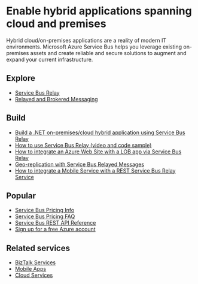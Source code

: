 <properties 
	pageTitle="Enable Hybrid Applications Spanning Cloud and Premises | Microsoft Azure" 
	description="Learn how to build hybrid applications that span across the cloud and on premises." 
	services="service-bus" 
	documentationCenter=".net" 
	authors="sethmanheim" 
	manager="timlt" 
	editor=""/>

<tags 
	ms.service="service-bus" 
	ms.workload="na" 
	ms.tgt_pltfrm="na" 
	ms.devlang="multiple" 
	ms.topic="article" 
	ms.date="05/06/2016" 
	ms.author="sethm"/>

# Enable hybrid applications spanning cloud and premises

Hybrid cloud/on-premises applications are a reality of modern IT environments. Microsoft Azure Service Bus helps you leverage existing on-premises assets and create reliable and secure solutions to augment and expand your current infrastructure.

## Explore

- [Service Bus Relay](service-bus-dotnet-how-to-use-relay.md)
- [Relayed and Brokered Messaging](service-bus-messaging-overview.md)

## Build

- [Build a .NET on-premises/cloud hybrid application using Service Bus Relay](service-bus-dotnet-hybrid-app-using-service-bus-relay.md)
- [How to use Service Bus Relay (video and code sample)](http://appfabricdemos.codeplex.com/releases/view/67597)
- [How to integrate an Azure Web Site with a LOB app via Service Bus Relay](https://code.msdn.microsoft.com/How-to-integrate-a-Windows-f1fedff8) 
- [Geo-replication with Service Bus Relayed Messages](http://code.msdn.microsoft.com/Geo-replication-with-16dbfecd)
- [How to integrate a Mobile Service with a REST Service Bus Relay Service](http://blogs.msdn.com/b/paolos/archive/2013/07/09/how-to-integrate-a-mobile-service-with-a-rest-service-bus-relay-service.aspx)
 
## Popular

- [Service Bus Pricing Info](https://azure.microsoft.com/pricing/details/service-bus/)
- [Service Bus Pricing FAQ](service-bus-pricing-faq.md)
- [Service Bus REST API Reference](http://msdn.microsoft.com/library/azure/hh780717.aspx)
- [Sign up for a free Azure account](https://azure.microsoft.com/pricing/free-trial/?WT.mc_id=A85619ABF)
 
## Related services

- [BizTalk Services](https://azure.microsoft.com/services/biztalk-services/)
- [Mobile Apps](https://azure.microsoft.com/services/app-service/mobile/)
- [Cloud Services](https://azure.microsoft.com/services/cloud-services/) 
 